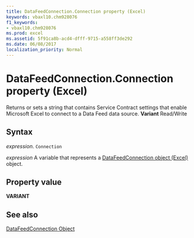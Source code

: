 ```yaml
---
title: DataFeedConnection.Connection property (Excel)
keywords: vbaxl10.chm928076
f1_keywords:
- vbaxl10.chm928076
ms.prod: excel
ms.assetid: 5f91ca8b-acd4-dfff-9715-a558ff3de292
ms.date: 06/08/2017
localization_priority: Normal
---
```



# DataFeedConnection.Connection property (Excel)

Returns or sets a string that contains Service Contract settings that enable Microsoft Excel to connect to a Data Feed data source.  **Variant** Read/Write


## Syntax

_expression_. `Connection`

_expression_ A variable that represents a [DataFeedConnection object (Excel)](Excel.datafeedconnection.md) object.


## Property value

 **VARIANT**


## See also



[DataFeedConnection Object](Excel.datafeedconnection.md)

